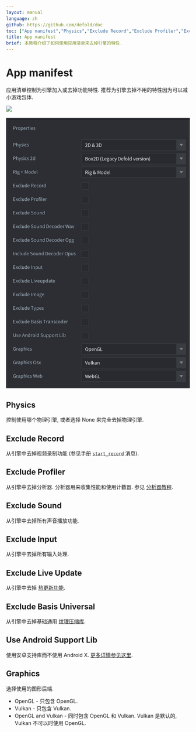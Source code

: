```yaml
---
layout: manual
language: zh
github: https://github.com/defold/doc
toc: ["App manifest","Physics","Exclude Record","Exclude Profiler","Exclude Sound","Exclude Input","Exclude Live Update","Exclude Basis Universal","Use Android Support Lib","Graphics"]
title: App manifest
brief: 本教程介绍了如何使用应用清单来去掉引擎的特性.
---
```


# App manifest

应用清单控制为引擎加入或去掉功能特性. 推荐为引擎去掉不用的特性因为可以减小游戏包体.

![](/manuals/images/app_manifest/create-app-manifest.png)

![](/manuals/images/app_manifest/app-manifest.png)

## Physics

控制使用哪个物理引擎, 或者选择 None 来完全去掉物理引擎.


## Exclude Record

从引擎中去掉视频录制功能 (参见手册 [`start_record`](https://defold.com/ref/stable/sys/#start_record) 消息).


## Exclude Profiler

从引擎中去掉分析器. 分析器用来收集性能和使用计数器. 参见 [分析器教程](/zh/manuals/profiling/).


## Exclude Sound

从引擎中去掉所有声音播放功能.


## Exclude Input

从引擎中去掉所有输入处理.


## Exclude Live Update

从引擎中去掉 [热更新功能](/zh/manuals/live-update).


## Exclude Basis Universal

从引擎中去掉基础通用 [纹理压缩库](/zh/manuals/texture-profiles).


## Use Android Support Lib

使用安卓支持库而不使用 Android X. [更多详情参见这里](https://defold.com/zh/manuals/android/#using-androidx).


## Graphics

选择使用的图形后端.

* OpenGL - 只包含 OpenGL.
* Vulkan - 只包含 Vulkan.
* OpenGL and Vulkan - 同时包含 OpenGL 和 Vulkan. Vulkan 是默认的, Vulkan 不可以时使用 OpenGL.
